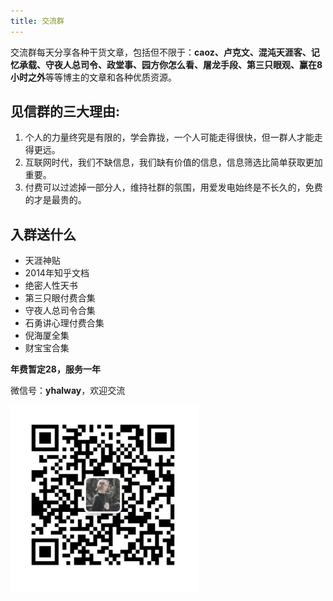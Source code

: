 ```yaml
---
title: 交流群
---
```


交流群每天分享各种干货文章，包括但不限于：**caoz、卢克文、混沌天涯客、记忆承载、守夜人总司令、政堂事、园方你怎么看、屠龙手段、第三只眼观、赢在8小时之外**等等博主的文章和各种优质资源。

## 见信群的三大理由:
1. 个人的力量终究是有限的，学会靠拢，一个人可能走得很快，但一群人才能走得更远。
2. 互联网时代，我们不缺信息，我们缺有价值的信息，信息筛选比简单获取更加重要。
3. 付费可以过滤掉一部分人，维持社群的氛围，用爱发电始终是不长久的，免费的才是最贵的。

## 入群送什么
- 天涯神贴
- 2014年知乎文档
- 绝密人性天书
- 第三只眼付费合集
- 守夜人总司令合集
- 石勇讲心理付费合集
- 倪海厦全集
- 财宝宝合集


**年费暂定28，服务一年**

微信号：**yhalway**，欢迎交流

<img src="../.vuepress/public/wechat.jpg" width = "300" height = "300" alt="图片名称" align=center />
